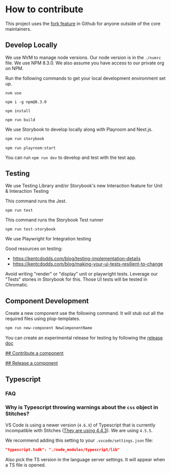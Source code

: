 # How to contribute

This project uses the [fork feature](https://docs.github.com/en/get-started/quickstart/fork-a-repo) in Github for anyone outside of the core maintainers.

## Develop Locally

We use NVM to manage node versions. Our node version is in the `./nvmrc` file. We use NPM 8.3.0. We also assume you have access to our private org on NPM.

Run the following commands to get your local development environment set up.

```shell
nvm use
```

```shell
npm i -g npm@8.3.0
```

```shell
npm install
```

```shell
npm run build
```

We use Storybook to develop locally along with Playroom and Next.js.

```bash
npm run storybook
```

```shell
npm run playroom:start
```

You can run `npm run dev` to develop and test with the test app.

## Testing

We use Testing Library and/or Storybook's new Interaction feature for Unit & Interaction Testing

This command runs the Jest.

```shell
npm run test
```

This command runs the Storybook Test runner

```shell
npm run test-storybook
```

We use Playwright for Integration testing

Good resources on testing:

- https://kentcdodds.com/blog/testing-implementation-details
- https://kentcdodds.com/blog/making-your-ui-tests-resilient-to-change

Avoid writing "render" or "display" unit or playwright tests. Leverage our "Tests" stories in Storybook for this. Those UI tests will be tested in Chromatic.

## Component Development

Create a new component use the following command. It will stub out all the required files using plop-templates.

```sh
npm run new-component NewComponentName
```

You can create an experimental release for testing by following the [release doc](https://github.com/washingtonpost/wpds-ui-kit/blob/main/docs/RELEASING.md)

[## Contribute a component](https://build.washingtonpost.com/resources/guides/contribute-a-component)

[## Release a component](https://github.com/washingtonpost/wpds-ui-kit/blob/main/docs/RELEASING.md)

## Typescript

### FAQ

### Why is Typescript throwing warnings about the `css` object in Stitches?

VS Code is using a newer version (`4.6.X`) of Typescript that is currently incompatible with Stitches ([They are using 4.4.3](https://github.com/modulz/stitches/blob/0ebaf9f988871ac0d8d5f2b72f2a8042e0d1b56f/package.json#L53)). We are using `4.5.5`.

We recommend adding this setting to your `.vscode/settings.json` file:

```json
"typescript.tsdk": "./node_modules/typescript/lib"
```

Also pick the TS version in the language server settings. It will appear when a TS file is opened.
